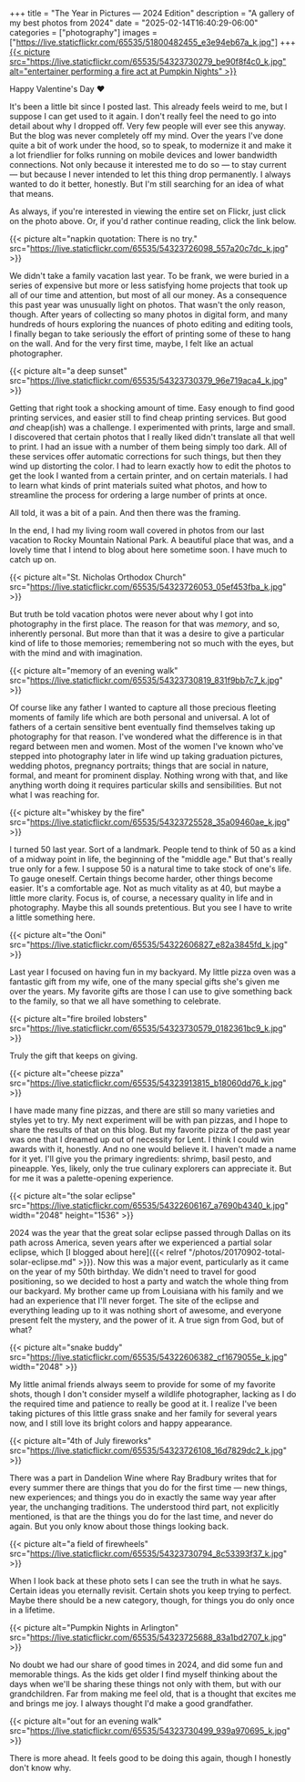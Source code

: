 +++
title = "The Year in Pictures — 2024 Edition"
description = "A gallery of my best photos from 2024"
date = "2025-02-14T16:40:29-06:00"
categories = ["photography"]
images = ["https://live.staticflickr.com/65535/51800482455_e3e94eb67a_k.jpg"]
+++
[{{< picture src="https://live.staticflickr.com/65535/54323730279_be90f8f4c0_k.jpg" alt="entertainer performing a fire act at Pumpkin Nights" >}}](https://www.flickr.com/photos/tobyjmarks/albums/72177720323801084/)

Happy Valentine's Day :heart:

It's been a little bit since I posted last. This already feels weird to me, but I suppose I can get used to it again. I don't really feel the need to go into detail about why I dropped off. Very few people will ever see this anyway. But the blog was never completely off my mind. Over the years I've done quite a bit of work under the hood, so to speak, to modernize it and make it a lot friendlier for folks running on mobile devices and lower bandwidth connections. Not only because it interested me to do so — to stay current — but because I never intended to let this thing drop permanently. I always wanted to do it better, honestly. But I'm still searching for an idea of what that means.

As always, if you're interested in viewing the entire set on Flickr, just click on the photo above. Or, if you'd rather continue reading, click the link below.

<!--more-->

{{< picture alt="napkin quotation: There is no try." src="https://live.staticflickr.com/65535/54323726098_557a20c7dc_k.jpg" >}}

We didn't take a family vacation last year. To be frank, we were buried in a series of expensive but more or less satisfying home projects that took up all of our time and attention, but most of all our money. As a consequence this past year was unusually light on photos. That wasn't the only reason, though. After years of collecting so many photos in digital form, and many hundreds of hours exploring the nuances of photo editing and editing tools, I finally began to take seriously the effort of printing some of these to hang on the wall. And for the very first time, maybe, I felt like an actual photographer.

{{< picture alt="a deep sunset" src="https://live.staticflickr.com/65535/54323730379_96e719aca4_k.jpg" >}}

Getting that right took a shocking amount of time. Easy enough to find good printing services, and easier still to find cheap printing services. But good *and* cheap(ish) was a challenge. I experimented with prints, large and small. I discovered that certain photos that I really liked didn't translate all that well to print. I had an issue with a number of them being simply too dark. All of these services offer automatic corrections for such things, but then they wind up distorting the color. I had to learn exactly how to edit the photos to get the look I wanted from a certain printer, and on certain materials. I had to learn what kinds of print materials suited what photos, and how to streamline the process for ordering a large number of prints at once.

All told, it was a bit of a pain. And then there was the framing.

In the end, I had my living room wall covered in photos from our last vacation to Rocky Mountain National Park. A beautiful place that was, and a lovely time that I intend to blog about here sometime soon. I have much to catch up on.

{{< picture alt="St. Nicholas Orthodox Church" src="https://live.staticflickr.com/65535/54323726053_05ef453fba_k.jpg" >}}

But truth be told vacation photos were never about why I got into photography in the first place. The reason for that was *memory*, and so, inherently personal. But more than that it was a desire to give a particular kind of life to those memories; remembering not so much with the eyes, but with the mind and with imagination.

{{< picture alt="memory of an evening walk" src="https://live.staticflickr.com/65535/54323730819_831f9bb7c7_k.jpg" >}}

Of course like any father I wanted to capture all those precious fleeting moments of family life which are both personal and universal. A lot of fathers of a certain sensitive bent eventually find themselves taking up photography for that reason. I've wondered what the difference is in that regard between men and women. Most of the women I've known who've stepped into photography later in life wind up taking graduation pictures, wedding photos, pregnancy portraits; things that are social in nature, formal, and meant for prominent display. Nothing wrong with that, and like anything worth doing it requires particular skills and sensibilities. But not what I was reaching for.

{{< picture alt="whiskey by the fire" src="https://live.staticflickr.com/65535/54323725528_35a09460ae_k.jpg" >}}

I turned 50 last year. Sort of a landmark. People tend to think of 50 as a kind of a midway point in life, the beginning of the "middle age." But that's really true only for a few. I suppose 50 is a natural time to take stock of one's life. To gauge oneself. Certain things become harder, other things become easier. It's a comfortable age. Not as much vitality as at 40, but maybe a little more clarity. Focus is, of course, a necessary quality in life and in photography. Maybe this all sounds pretentious. But you see I have to write a little something here. 

{{< picture alt="the Ooni" src="https://live.staticflickr.com/65535/54322606827_e82a3845fd_k.jpg" >}}

Last year I focused on having fun in my backyard. My little pizza oven was a fantastic gift from my wife, one of the many special gifts she's given me over the years. My favorite gifts are those I can use to give something back to the family, so that we all have something to celebrate. 

{{< picture alt="fire broiled lobsters" src="https://live.staticflickr.com/65535/54323730579_0182361bc9_k.jpg" >}}

Truly the gift that keeps on giving.

{{< picture alt="cheese pizza" src="https://live.staticflickr.com/65535/54323913815_b18060dd76_k.jpg" >}}

I have made many fine pizzas, and there are still so many varieties and styles yet to try. My next experiment will be with pan pizzas, and I hope to share the results of that on this blog. But my favorite pizza of the past year was one that I dreamed up out of necessity for Lent. I think I could win awards with it, honestly. And no one would believe it. I haven't made a name for it yet. I'll give you the primary ingredients: shrimp, basil pesto, and pineapple. Yes, likely, only the true culinary explorers can appreciate it. But for me it was a palette-opening experience.

{{< picture alt="the solar eclipse" src="https://live.staticflickr.com/65535/54322606167_a7690b4340_k.jpg" width="2048" height="1536" >}}

2024 was the year that the great solar eclipse passed through Dallas on its path across America, seven years after we experienced a partial solar eclipse, which [I blogged about here]({{< relref "/photos/20170902-total-solar-eclipse.md" >}}). Now this was a major event, particularly as it came on the year of my 50th birthday. We didn't need to travel for good positioning, so we decided to host a party and watch the whole thing from our backyard. My brother came up from Louisiana with his family and we had an experience that I'll never forget. The site of the eclipse and everything leading up to it was nothing short of awesome, and everyone present felt the mystery, and the power of it. A true sign from God, but of what?

{{< picture alt="snake buddy" src="https://live.staticflickr.com/65535/54322606382_cf1679055e_k.jpg" width="2048" >}}

My little animal friends always seem to provide for some of my favorite shots, though I don't consider myself a wildlife photographer, lacking as I do the required time and patience to really be good at it. I realize I've been taking pictures of this little grass snake and her family for several years now, and I still love its bright colors and happy appearance.

{{< picture alt="4th of July fireworks" src="https://live.staticflickr.com/65535/54323726108_16d7829dc2_k.jpg" >}}

There was a part in Dandelion Wine where Ray Bradbury writes that for every summer there are things that you do for the first time — new things, new experiences; and things you do in exactly the same way year after year, the unchanging traditions. The understood third part, not explicitly mentioned, is that are the things you do for the last time, and never do again. But you only know about those things looking back.

{{< picture alt="a field of firewheels" src="https://live.staticflickr.com/65535/54323730794_8c53393f37_k.jpg" >}}

When I look back at these photo sets I can see the truth in what he says. Certain ideas you eternally revisit. Certain shots you keep trying to perfect. Maybe there should be a new category, though, for things you do only once in a lifetime.

{{< picture alt="Pumpkin Nights in Arlington" src="https://live.staticflickr.com/65535/54323725688_83a1bd2707_k.jpg" >}}

No doubt we had our share of good times in 2024, and did some fun and memorable things. As the kids get older I find myself thinking about the days when we'll be sharing these things not only with them, but with our grandchildren. Far from making me feel old, that is a thought that excites me and brings me joy. I always thought I'd make a good grandfather.

{{< picture alt="out for an evening walk" src="https://live.staticflickr.com/65535/54323730499_939a970695_k.jpg" >}}

There is more ahead. It feels good to be doing this again, though I honestly don't know why. 
